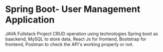# Spring Boot- User Management Application
JAVA Fullstack Project
CRUD operation using technologies Spring boot as baackend, MySQL to store data, React Js for frontend, Bootstrap for frontend, Postman to check the API's working properly or not.

